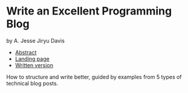 # Write an Excellent Programming Blog
by A. Jesse Jiryu Davis

- [Abstract][0]
- [Landing page][1]
- [Written version][2]

How to structure and write better, guided by examples from 5 types of technical blog posts.

[0]: https://us.pycon.org/2016/schedule/presentation/1668/
[1]: https://emptysqua.re/blog/the-write-an-excellent-programming-blog-page/
[2]: https://emptysqua.re/blog/write-an-excellent-programming-blog/
